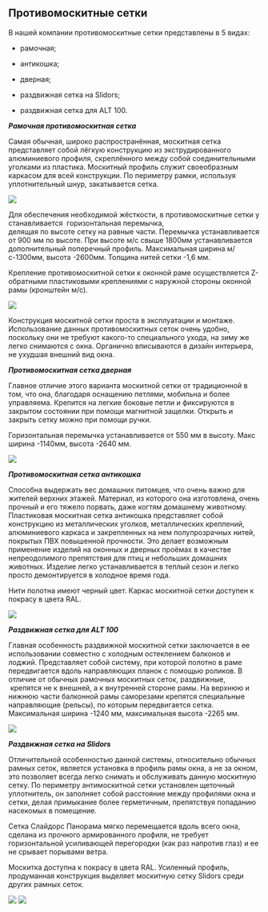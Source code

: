 ## **Противомоскитные сетки**

В нашей компании противомоскитные сетки представлены в 5 видах:

-   рамочная;

-   антикошка;

-   дверная;

-   раздвижная cетка на Slidors;

-   раздвижная сетка для ALT 100.

***Рамочная противомоскитная сетка***

Самая обычная, широко распространённая, москитная сетка представляет
собой лёгкую конструкцию из экструдированного алюминиевого профиля,
скреплённого между собой соединительными уголками из пластика. Москитный
профиль служит своеобразным каркасом для всей конструкции. По периметру
рамки, используя уплотнительный шнур, закатывается сетка.

![](https://raw.githubusercontent.com/blackmixer/help_os/master/moskitnyesetki/media/image2.png)

Для обеспечения необходимой жёсткости, в противомоскитные сетки устанавливается 
горизонтальная перемычка, делящая по высоте сетку на равные части.
Перемычка устанавливается от 900 мм по высоте. При высоте м/с свыше
1800мм устанавливается дополнительный поперечный профиль. Максимальная
ширина м/с-1300мм, высота -2600мм. Толщина нитей сетки -1,6 мм.

Крепление противомоскитной сетки к оконной раме осуществляется
Z-обратными пластиковыми креплениями с наружной стороны оконной рамы
(кронштейн м/с).

![](https://raw.githubusercontent.com/blackmixer/help_os/master/moskitnyesetki/media/image3.jpg)

Конструкция москитной сетки проста в эксплуатации и монтаже.
Использование данных противомоскитных сеток очень удобно, поскольку они
не требуют какого-то специального ухода, на зиму же легко снимаются с
окна. Органично вписываются в дизайн интерьера, не ухудшая внешний
вид окна.

***Противомоскитная сетка дверная***

Главное отличие этого варианта москитной сетки от традиционной в том,
что она, благодаря оснащению петлями, мобильна и более управляема.
Крепится на легкие боковые петли и фиксируются в закрытом состоянии при
помощи магнитной защелки. Открыть и закрыть сетку можно при помощи
ручки.

Горизонтальная перемычка устанавливается от 550 мм в высоту. Макс ширина
-1140мм, высота -2640 мм.

![](https://raw.githubusercontent.com/blackmixer/help_os/master/moskitnyesetki/media/image5.jpg)

***Противомоскитная сетка антикошка***

Способна выдержать вес домашних питомцев, что очень важно для жителей
верхних этажей. Материал, из которого она изготовлена, очень прочный и
его тяжело порвать, даже когтям домашнему животному. Пластиковая
москитная сетка антикошка представляет собой конструкцию из
металлических уголков, металлических креплений, алюминиевого каркаса и
закрепленных на нем полупрозрачных нитей, покрытых ПВХ повышенной
прочности. Это делает возможным применение изделий на оконных и дверных
проёмах в качестве непреодолимого препятствия для птиц и небольших
домашних животных. Изделие легко устанавливается в теплый сезон и легко
просто демонтируется в холодное время года.

Нити полотна имеют черный цвет. Каркас москитной сетки доступен к
покрасу в цвета RAL.

![](https://raw.githubusercontent.com/blackmixer/help_os/master/moskitnyesetki/media/image6.png)

***Раздвижная сетка для ALT 100***

<span id="_heading=h.gjdgxs" class="anchor"></span>Главная особенность
раздвижной москитной сетки заключается в ее использовании совместно с
холодным остеклением балконов и лоджий. Представляет собой систему, при
которой полотно в раме передвигается вдоль направляющих планок с помощью
роликов. В отличие от обычных рамочных москитных сеток, раздвижные,
 крепятся не к внешней, а к внутренней стороне рамы. На верхнюю и нижнюю
части балконной рамы саморезами крепятся специальные направляющие
(рельсы), по которым передвигается сетка. Максимальная ширина -1240 мм,
максимальная высота -2265 мм.

![](https://raw.githubusercontent.com/blackmixer/help_os/master/moskitnyesetki/media/image7.gif)

***Раздвижная cетка на Slidors***

Отличительной особенностью данной системы, относительно обычных рамных
сеток, является установка в профиль рамы окна, а не за окном, это
позволяет всегда легко снимать и обслуживать данную москитную сетку. По
периметру антимоскитной сетки установлен щеточный уплотнитель, он
заполняет собой расстояние между профилями окна и сетки, делая
примыкание более герметичным, препятствуя попаданию насекомых в
помещение.

Сетка Слайдорс Панорама мягко перемещается вдоль всего окна, сделана из
прочного армированного профиля, не требует горизонтальной усиливающей
перегородки (как раз напротив глаз) и ее не срывает порывами ветра.

Москитка доступна к покрасу в цвета RAL. Усиленный профиль, продуманная
конструкция выделяет москитную сетку Slidors среди других рамных сеток.

![](https://raw.githubusercontent.com/blackmixer/help_os/master/moskitnyesetki/media/image4.png)
![](https://raw.githubusercontent.com/blackmixer/help_os/master/moskitnyesetki/media/image1.png)
